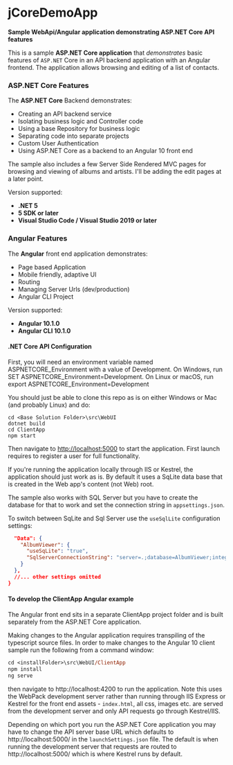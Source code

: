 # jCoreDemoApp

**Sample WebApi/Angular application demonstrating ASP.NET Core API features**

This is a sample **ASP.NET Core application** that *demonstrates* basic features of `ASP.NET` Core in an API backend application with an Angular frontend. The application allows browsing and editing of a list of contacts.

### ASP.NET Core Features
The **ASP.NET Core** Backend demonstrates:

* Creating an API backend service
* Isolating business logic and Controller code
* Using a base Repository for business logic
* Separating code into separate projects
* Custom User Authentication
* Using ASP.NET Core as a backend to an Angular 10 front end

The sample also includes a few Server Side Rendered MVC pages for browsing and viewing of albums and artists. I'll be adding the edit pages at a later point.

Version supported:  
* **.NET 5**
* **5 SDK or later**
* **Visual Studio Code / Visual Studio 2019 or later**

### Angular Features
The **Angular** front end application demonstrates:

* Page based Application
* Mobile friendly, adaptive UI
* Routing
* Managing Server Urls (dev/production)
* Angular CLI Project

Version supported:  
* **Angular 10.1.0**  
* **Angular CLI 10.1.0**


#### .NET Core API Configuration
First, you will need an environment variable named ASPNETCORE_Environment with a value of Development. On Windows, run SET ASPNETCORE_Environment=Development. On Linux or macOS, run export ASPNETCORE_Environment=Development

You should just be able to clone this repo as is on either Windows or Mac (and probably Linux) and do:

```
cd <Base Solution Folder>\src\WebUI
dotnet build
cd ClientApp
npm start
```

Then navigate to [http://localhost:5000](http://localhost:5000) to start the application. First launch requires to register a user for full functionality.

If you're running the application locally through IIS or Kestrel, the application should just work as is. By default it uses a SqLite data base that is created in the Web app's content (not Web) root. 

The sample also works with SQL Server but you have to create the database for that to work and set the connection string in `appsettings.json`. 


To switch between SqLite and Sql Server use the `useSqlLite` configuration settings:

```json
  "Data": {
    "AlbumViewer": {
      "useSqLite": "true",
      "SqlServerConnectionString": "server=.;database=AlbumViewer;integrated security=true;",
    } 
  },
  //... other settings omitted
}
```  

#### To develop the ClientApp Angular example
The Angular front end sits in a separate ClientApp project folder and is built separately from the ASP.NET Core application.

Making changes to the Angular application requires transpiling of the typescript source files. In order to make changes to the Angular 10 client sample run the following from a command window:

```ps
cd <installFolder>\src\WebUI/ClientApp
npm install
ng serve
```

then navigate to http://localhost:4200 to run the application. Note this uses the WebPack development server rather than running through IIS Express or Kestrel for the front end assets - `index.html`, all css, images etc. are served from the development server and only API requests go through Kestrel/IIS.

Depending on which port you run the ASP.NET Core application you may have to change the API server base URL which defaults to http://localhost:5000/ in the `launchSettings.json` file. The default is when running the development server that requests are routed to http://localhost:5000/ which is where Kestrel runs by default.

